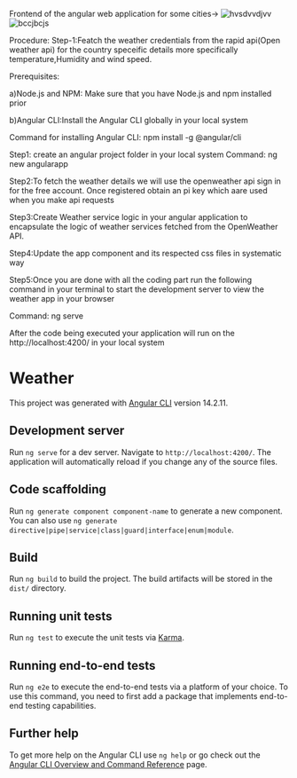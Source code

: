 Frontend of the angular web application for some cities->
![hvsdvvdjvv](https://github.com/abhishek090802/WeatherApp/assets/96616951/fe6c6879-0cd7-48b3-bcb8-27d8ceb60e9b)
![bccjbcjs](https://github.com/abhishek090802/WeatherApp/assets/96616951/941ffdc0-0069-4d85-8c77-664292c9c06e)

Procedure:
Step-1:Featch the weather credentials from the rapid api(Open weather api) for the country speceific details more specifically temperature,Humidity and wind speed.

Prerequisites:

a)Node.js and NPM: Make sure that you have Node.js and npm installed prior 

b)Angular  CLI:Install the Angular CLI globally in your local system 

Command for installing Angular CLI: npm install -g @angular/cli

Step1: create an angular project folder in your local system 
Command: ng new angularapp

Step2:To fetch the weather details we will use the openweather api sign in for the free account. Once registered obtain an pi key which aare used when you make api requests 

Step3:Create Weather service logic in your angular application to encapsulate the logic of weather services fetched from the OpenWeather API.

Step4:Update the app component and its respected css files in systematic way 

Step5:Once you are done with all the coding part run the following command in your terminal to start the development server to view the weather app in your browser 

Command: ng serve 

After the code being executed your application will run on the http://localhost:4200/ in your local system 



# Weather

This project was generated with [Angular CLI](https://github.com/angular/angular-cli) version 14.2.11.

## Development server

Run `ng serve` for a dev server. Navigate to `http://localhost:4200/`. The application will automatically reload if you change any of the source files.

## Code scaffolding

Run `ng generate component component-name` to generate a new component. You can also use `ng generate directive|pipe|service|class|guard|interface|enum|module`.

## Build

Run `ng build` to build the project. The build artifacts will be stored in the `dist/` directory.

## Running unit tests

Run `ng test` to execute the unit tests via [Karma](https://karma-runner.github.io).

## Running end-to-end tests

Run `ng e2e` to execute the end-to-end tests via a platform of your choice. To use this command, you need to first add a package that implements end-to-end testing capabilities.

## Further help

To get more help on the Angular CLI use `ng help` or go check out the [Angular CLI Overview and Command Reference](https://angular.io/cli) page.

